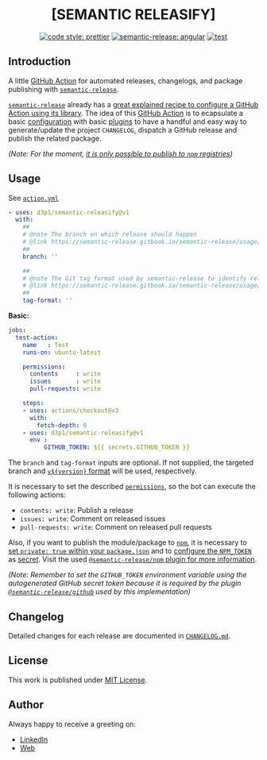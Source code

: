 <div align=center>

# [SEMANTIC RELEASIFY]

[![code style: prettier](https://img.shields.io/badge/code_style-prettier-ff69b4.svg)](https://github.com/prettier/prettier)
[![semantic-release: angular](https://img.shields.io/badge/semantic--release-angular-e10079?logo=semantic-release)](https://github.com/semantic-release/semantic-release)
[![test](https://github.com/d3p1/semantic-releasify/actions/workflows/test.yml/badge.svg)](https://github.com/d3p1/semantic-releasify/actions/workflows/test.yml)

</div>

## Introduction

A little [GitHub Action](https://docs.github.com/en/actions) for automated releases, changelogs, and package publishing with [`semantic-release`](https://semantic-release.gitbook.io/semantic-release/). 

[`semantic-release`](https://semantic-release.gitbook.io/semantic-release/) already has a [great explained recipe to configure a GitHub Action using its library](https://semantic-release.gitbook.io/semantic-release/recipes/ci-configurations/github-actions). The idea of this [GitHub Action](https://docs.github.com/en/actions) is to ecapsulate a basic [configuration](https://semantic-release.gitbook.io/semantic-release/usage/configuration) with basic [plugins](https://semantic-release.gitbook.io/semantic-release/usage/plugins) to have a handful and easy way to generate/update the project `CHANGELOG`, dispatch a GitHub release and publish the related package.

*(Note: For the moment, [it is only possible to publish to `npm` registries](https://github.com/d3p1/semantic-releasify/issues/7))*

## Usage

See [`action.yml`](./action.yml)

```yaml
- uses: d3p1/semantic-releasify@v1
  with:
    ##
    # @note The branch on which release should happen
    # @link https://semantic-release.gitbook.io/semantic-release/usage/configuration#branches
    ##
    branch: ''

    ##
    # @note The Git tag format used by semantic-release to identify releases
    # @link https://semantic-release.gitbook.io/semantic-release/usage/configuration#tagformat
    ##
    tag-format: ''
```

**Basic:**

```yaml
jobs:
  test-action:
    name   : Test
    runs-on: ubuntu-latest

    permissions:
      contents     : write 
      issues       : write 
      pull-requests: write 

    steps:
    - uses: actions/checkout@v3
      with:
        fetch-depth: 0
    - uses: d3p1/semantic-releasify@v1
      env :
          GITHUB_TOKEN: ${{ secrets.GITHUB_TOKEN }}
```

The `branch` and `tag-format` inputs are optional. If not supplied, the targeted branch and [`v${version}` format](https://lodash.com/docs#template) will be used, respectively.

It is necessary to set the described [`permissions`](https://docs.github.com/en/actions/using-jobs/assigning-permissions-to-jobs), so the bot can execute the following actions:

- `contents: write`: Publish a release 
- `issues: write`: Comment on released issues  
- `pull-requests: write`: Comment on released pull requests  

Also, if you want to publish the module/package to [`npm`](https://www.npmjs.com/), it is necessary to [set `private: true` within your `package.json`](https://semantic-release.gitbook.io/semantic-release/support/faq#why-is-the-package) and to [configure the `NPM_TOKEN`](https://semantic-release.gitbook.io/semantic-release/usage/ci-configuration) as [secret](https://docs.github.com/en/actions/security-guides/using-secrets-in-github-actions). Visit the used [`@semantic-release/npm` plugin for more information](https://github.com/semantic-release/npm).

*(Note: Remember to set the `GITHUB_TOKEN` environment variable using the autogenerated GitHub secret token because it is required by the plugin [`@semantic-release/github`](https://github.com/semantic-release/github) used by this implementation)*

## Changelog

Detailed changes for each release are documented in [`CHANGELOG.md`](./CHANGELOG.md).

## License

This work is published under [MIT License](./LICENSE).

## Author

Always happy to receive a greeting on:

- [LinkedIn](https://www.linkedin.com/in/cristian-marcelo-de-picciotto/) 
- [Web](https://d3p1.dev/)